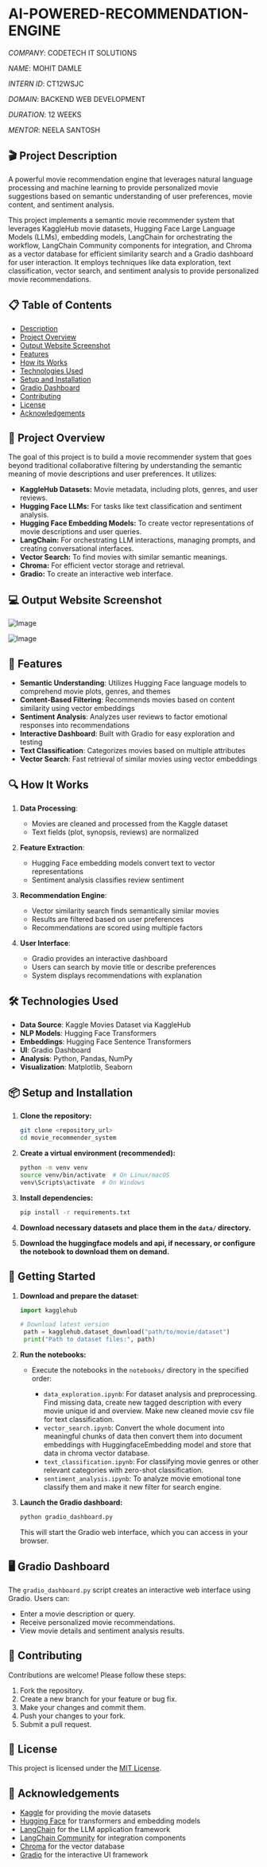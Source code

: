 # AI-POWERED-RECOMMENDATION-ENGINE

*COMPANY*: CODETECH IT SOLUTIONS

*NAME*: MOHIT DAMLE

*INTERN ID*: CT12WSJC

*DOMAIN*: BACKEND WEB DEVELOPMENT

*DURATION*: 12 WEEKS

*MENTOR*: NEELA SANTOSH

## 🎬 Project Description

A powerful movie recommendation engine that leverages natural language processing and machine learning to provide personalized movie suggestions based on semantic understanding of user preferences, movie content, and sentiment analysis.

This project implements a semantic movie recommender system that leverages KaggleHub movie datasets, Hugging Face Large Language Models (LLMs), embedding models, LangChain for orchestrating the workflow, LangChain Community components for integration, and Chroma as a vector database for efficient similarity search and a Gradio dashboard for user interaction. It employs techniques like data exploration, text classification, vector search, and sentiment analysis to provide personalized movie recommendations.

## 📋 Table of Contents

- [Description](#description)
- [Project Overview](#project-overview)
- [Output Website Screenshot](#output-website-screenshot)
- [Features](#features)
- [How its Works](#how-it-works)
- [Technologies Used](#technologies-used)
- [Setup and Installation](#setup-and-installation)
- [Gradio Dashboard](#gradio-dashboard)
- [Contributing](#contributing)
- [License](#license)
- [Acknowledgements](#acknowledgements)

## 👀 Project Overview

The goal of this project is to build a movie recommender system that goes beyond traditional collaborative filtering by understanding the semantic meaning of movie descriptions and user preferences. It utilizes:

-   **KaggleHub Datasets:** Movie metadata, including plots, genres, and user reviews.
-   **Hugging Face LLMs:** For tasks like text classification and sentiment analysis.
-   **Hugging Face Embedding Models:** To create vector representations of movie descriptions and user queries.
-   **LangChain:** For orchestrating LLM interactions, managing prompts, and creating conversational interfaces.
-   **Vector Search:** To find movies with similar semantic meanings.
-   **Chroma:** For efficient vector storage and retrieval.
-   **Gradio:** To create an interactive web interface.

## 💻 Output Website Screenshot

![Image](https://github.com/user-attachments/assets/8fa191f4-0450-47b3-b2e3-d1dcbb02cb14)

![Image](https://github.com/user-attachments/assets/cb1368ff-d24d-4f70-9a1c-f4381de09e2b)

## 🚀 Features

- **Semantic Understanding**: Utilizes Hugging Face language models to comprehend movie plots, genres, and themes
- **Content-Based Filtering**: Recommends movies based on content similarity using vector embeddings
- **Sentiment Analysis**: Analyzes user reviews to factor emotional responses into recommendations
- **Interactive Dashboard**: Built with Gradio for easy exploration and testing
- **Text Classification**: Categorizes movies based on multiple attributes
- **Vector Search**: Fast retrieval of similar movies using vector embeddings

## 🔍 How It Works

1. **Data Processing**:
   - Movies are cleaned and processed from the Kaggle dataset
   - Text fields (plot, synopsis, reviews) are normalized

2. **Feature Extraction**:
   - Hugging Face embedding models convert text to vector representations
   - Sentiment analysis classifies review sentiment

3. **Recommendation Engine**:
   - Vector similarity search finds semantically similar movies
   - Results are filtered based on user preferences
   - Recommendations are scored using multiple factors

4. **User Interface**:
   - Gradio provides an interactive dashboard
   - Users can search by movie title or describe preferences
   - System displays recommendations with explanation

## 🛠️ Technologies Used

- **Data Source**: Kaggle Movies Dataset via KaggleHub
- **NLP Models**: Hugging Face Transformers
- **Embeddings**: Hugging Face Sentence Transformers
- **UI**: Gradio Dashboard
- **Analysis**: Python, Pandas, NumPy
- **Visualization**: Matplotlib, Seaborn

## 📦 Setup and Installation

1.  **Clone the repository:**

    ```bash
    git clone <repository_url>
    cd movie_recommender_system
    ```

2.  **Create a virtual environment (recommended):**

    ```bash
    python -m venv venv
    source venv/bin/activate  # On Linux/macOS
    venv\Scripts\activate  # On Windows
    ```

3.  **Install dependencies:**

    ```bash
    pip install -r requirements.txt
    ```

4.  **Download necessary datasets and place them in the `data/` directory.**

5.  **Download the huggingface models and api, if necessary, or configure the notebook to download them on demand.**

## 🚀 Getting Started

1. **Download and prepare the dataset**:
   ```python
   import kagglehub
   
   # Download latest version
    path = kagglehub.dataset_download("path/to/movie/dataset")
    print("Path to dataset files:", path)

   ```

2.  **Run the notebooks:**

    -   Execute the notebooks in the `notebooks/` directory in the specified order:

        -   `data_exploration.ipynb`: For dataset analysis and preprocessing. Find missing data, create new tagged description with every movie unique id and overview. Make new cleaned movie csv file for text classification.
        -   `vector_search.ipynb`: Convert the whole document into meaningful chunks of data then convert them into document embeddings with HuggingfaceEmbedding model and store that data in chroma vector database.
        -   `text_classification.ipynb`: For classifying movie genres or other relevant categories with zero-shot classification.
        -   `sentiment_analysis.ipynb`: To analyze movie emotional tone classify them and make it new filter for search engine.

3.  **Launch the Gradio dashboard:**

    ```bash
    python gradio_dashboard.py
    ```

    This will start the Gradio web interface, which you can access in your browser.


## 🖥️ Gradio Dashboard

The `gradio_dashboard.py` script creates an interactive web interface using Gradio. Users can:

-   Enter a movie description or query.
-   Receive personalized movie recommendations.
-   View movie details and sentiment analysis results.

## 🤝 Contributing

Contributions are welcome! Please follow these steps:

1.  Fork the repository.
2.  Create a new branch for your feature or bug fix.
3.  Make your changes and commit them.
4.  Push your changes to your fork.
5.  Submit a pull request.

## 📝 License

This project is licensed under the [MIT License](LICENSE).
 

## 🙏 Acknowledgements

- [Kaggle](https://www.kaggle.com/) for providing the movie datasets
- [Hugging Face](https://huggingface.co/) for transformers and embedding models
- [LangChain](https://www.langchain.com/) for the LLM application framework
- [LangChain Community](https://github.com/langchain-ai/langchain) for integration components
- [Chroma](https://www.trychroma.com/) for the vector database
- [Gradio](https://gradio.app/) for the interactive UI framework